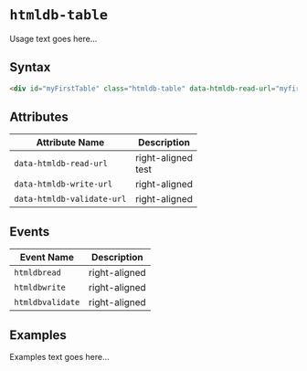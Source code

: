 # `htmldb-table`

Usage text goes here...

## Syntax

```html
<div id="myFirstTable" class="htmldb-table" data-htmldb-read-url="myfirsttable.json"></div>
```

## Attributes

| Attribute Name             | Description                               |
| -------------------------- | ----------------------------------------- |
| `data-htmldb-read-url`     | right-aligned<br/>test                    |
| `data-htmldb-write-url`    | right-aligned                             |
| `data-htmldb-validate-url` | right-aligned                             |

## Events

| Event Name               | Description                               |
| ------------------------ | ----------------------------------------- |
| `htmldbread`             | right-aligned                             |
| `htmldbwrite`            | right-aligned                             |
| `htmldbvalidate`         | right-aligned                             |

## Examples

Examples text goes here...
